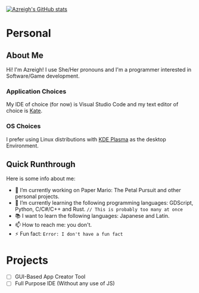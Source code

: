 [![Azreigh's GitHub stats](https://github-readme-stats.vercel.app/api?username=Azreigh&theme=dracula&show_icons=true)](https://github.com/anuraghazra/github-readme-stats)

# Personal
## About Me
Hi! I'm Azreigh! I use She/Her pronouns and I'm a programmer interested in Software/Game development. <br />
### Application Choices
My IDE of choice (for now) is Visual Studio Code and my text editor of choice is [Kate](https://kate-editor.org/).<br />
### OS Choices
I prefer using Linux distributions with [KDE Plasma](https://kde.org/plasma-desktop/) as the desktop Environment.
## Quick Runthrough
Here is some info about me:
- 🔭 I’m currently working on Paper Mario: The Petal Pursuit and other personal projects.
- 🌱 I’m currently learning the following programming languages: GDScript, Python, C/C#/C++ and Rust. `// This is probably too many at once`
- 📚 I want to learn the following languages: Japanese and Latin.
- 📫 How to reach me: you don't.
- ⚡ Fun fact: `Error: I don't have a fun fact`

# Projects
- [ ] GUI-Based App Creator Tool
- [ ] Full Purpose IDE (Without any use of JS)
